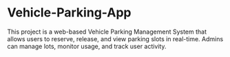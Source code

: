 # Vehicle-Parking-App
This project is a web-based Vehicle Parking Management System that allows users to reserve,  release, and view parking slots in real-time. Admins can manage lots, monitor usage, and track user activity. 
